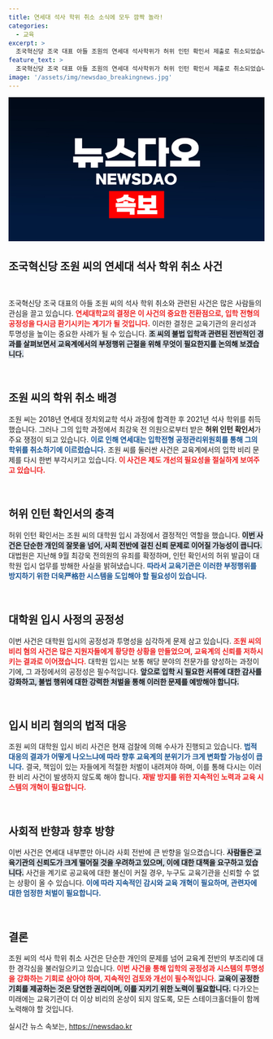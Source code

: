 ```yaml
---
title: 연세대 석사 학위 취소 소식에 모두 깜짝 놀라!
categories:
  - 교육
excerpt: >
  조국혁신당 조국 대표 아들 조원의 연세대 석사학위가 허위 인턴 확인서 제출로 취소되었습니다. 대학 입학비리 수사의 새로운 전환점이 될 이 사건, 그 배경은? 클릭해 확인하세요!
feature_text: >
  조국혁신당 조국 대표 아들 조원의 연세대 석사학위가 허위 인턴 확인서 제출로 취소되었습니다. 대학 입학비리 수사의 새로운 전환점이 될 이 사건, 그 배경은? 클릭해 확인하세요!
image: '/assets/img/newsdao_breakingnews.jpg'
---
```


<p><img src="/assets/img/newsdao_breakingnews.jpg" alt="flaretime 속보" /></p>

<h2>조국혁신당 조원 씨의 연세대 석사 학위 취소 사건</h2>

<p data-ke-size="size16">&nbsp;</p>

<p>조국혁신당 조국 대표의 아들 조원 씨의 석사 학위 취소와 관련된 사건은 많은 사람들의 관심을 끌고 있습니다. <b><span style="color: #ee2323;">연세대학교의 결정은 이 사건의 중요한 전환점으로, 입학 전형의 공정성을 다시금 환기시키는 계기가 될 것입니다.</span></b> 이러한 결정은 교육기관의 윤리성과 투명성을 높이는 중요한 사례가 될 수 있습니다. <b><span style="background-color: #21538527;">조 씨의 불법 입학과 관련된 전반적인 경과를 살펴보면서 교육계에서의 부정행위 근절을 위해 무엇이 필요한지를 논의해 보겠습니다.</span></b> </p>

<p data-ke-size="size16">&nbsp;</p>

<h2>조원 씨의 학위 취소 배경</h2>

<p>조원 씨는 2018년 연세대 정치외교학 석사 과정에 합격한 후 2021년 석사 학위를 취득했습니다. 그러나 그의 입학 과정에서 최강욱 전 의원으로부터 받은 <b>허위 인턴 확인서</b>가 주요 쟁점이 되고 있습니다. <b><span style="color: #1a5490;">이로 인해 연세대는 입학전형 공정관리위원회를 통해 그의 학위를 취소하기에 이르렀습니다.</span></b> 조원 씨를 둘러싼 사건은 교육계에서의 입학 비리 문제를 다시 한번 부각시키고 있습니다. <b><span style="color: #ee2323;">이 사건은 제도 개선의 필요성을 절실하게 보여주고 있습니다.</span></b> </p>

<p data-ke-size="size16">&nbsp;</p>

<h2>허위 인턴 확인서의 충격</h2>

<p>허위 인턴 확인서는 조원 씨의 대학원 입시 과정에서 결정적인 역할을 했습니다. <b><span style="background-color: #21538527;">이번 사건은 단순한 개인의 잘못을 넘어, 사회 전반에 걸친 신뢰 문제로 이어질 가능성이 큽니다.</span></b> 대법원은 지난해 9월 최강욱 전의원의 유죄를 확정하며, 인턴 확인서의 허위 발급이 대학원 입시 업무를 방해한 사실을 밝혀냈습니다. <b><span style="color: #1a5490;">따라서 교육기관은 이러한 부정행위를 방지하기 위한 더욱严格한 시스템을 도입해야 할 필요성이 있습니다.</span></b> </p>

<p data-ke-size="size16">&nbsp;</p>

<h2>대학원 입시 사정의 공정성</h2>

<p>이번 사건은 대학원 입시의 공정성과 투명성을 심각하게 문제 삼고 있습니다. <b><span style="color: #ee2323;">조원 씨의 비리 혐의 사건은 많은 지원자들에게 황당한 상황을 만들었으며, 교육계의 신뢰를 저하시키는 결과로 이어졌습니다.</span></b> 대학원 입시는 보통 해당 분야의 전문가를 양성하는 과정이기에, 그 과정에서의 공정성은 필수적입니다. <b><span style="background-color: #21538527;">앞으로 입학 시 필요한 서류에 대한 감사를 강화하고, 불법 행위에 대한 강력한 처벌을 통해 이러한 문제를 예방해야 합니다.</span></b> </p>

<p data-ke-size="size16">&nbsp;</p>

<h2>입시 비리 혐의의 법적 대응</h2>

<p>조원 씨의 대학원 입시 비리 사건은 현재 검찰에 의해 수사가 진행되고 있습니다. <b><span style="color: #1a5490;">법적 대응의 결과가 어떻게 나오느냐에 따라 향후 교육계의 분위기가 크게 변화할 가능성이 큽니다.</span></b> 결국, 책임이 있는 자들에게 적절한 처벌이 내려져야 하며, 이를 통해 다시는 이러한 비리 사건이 발생하지 않도록 해야 합니다. <b><span style="color: #ee2323;">재발 방지를 위한 지속적인 노력과 교육 시스템의 개혁이 필요합니다.</span></b> </p>

<p data-ke-size="size16">&nbsp;</p>

<h2>사회적 반향과 향후 방향</h2>

<p>이번 사건은 연세대 내부뿐만 아니라 사회 전반에 큰 반향을 일으켰습니다. <b><span style="background-color: #21538527;">사람들은 교육기관의 신뢰도가 크게 떨어질 것을 우려하고 있으며, 이에 대한 대책을 요구하고 있습니다.</span></b> 사건을 계기로 공교육에 대한 불신이 커질 경우, 누구도 교육기관을 신뢰할 수 없는 상황이 올 수 있습니다. <b><span style="color: #1a5490;">이에 따라 지속적인 감시와 교육 개혁이 필요하며, 관련자에 대한 엄정한 처벌이 필요합니다.</span></b> </p>

<p data-ke-size="size16">&nbsp;</p>

<h2>결론</h2>

<p>조원 씨의 석사 학위 취소 사건은 단순한 개인의 문제를 넘어 교육계 전반의 부조리에 대한 경각심을 불러일으키고 있습니다. <b><span style="color: #ee2323;">이번 사건을 통해 입학의 공정성과 시스템의 투명성을 강화하는 기회로 삼아야 하며, 지속적인 검토와 개선이 필수적입니다.</span></b> <b><span style="background-color: #21538527;">교육이 공정한 기회를 제공하는 것은 당연한 권리이며, 이를 지키기 위한 노력이 필요합니다.</span></b> 다가오는 미래에는 교육기관이 더 이상 비리의 온상이 되지 않도록, 모든 스테이크홀더들이 함께 노력해야 할 것입니다.</p>
실시간 뉴스 속보는, <a href="https://newsdao.kr" rel="dofollow">https://newsdao.kr</a>



